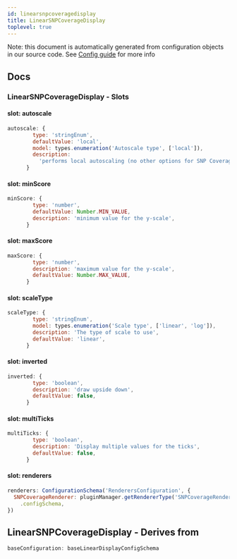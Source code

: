 ```yaml
---
id: linearsnpcoveragedisplay
title: LinearSNPCoverageDisplay
toplevel: true
---
```


Note: this document is automatically generated from configuration objects in our
source code. See [Config guide](/docs/config_guide) for more info

## Docs

### LinearSNPCoverageDisplay - Slots

#### slot: autoscale

```js
autoscale: {
        type: 'stringEnum',
        defaultValue: 'local',
        model: types.enumeration('Autoscale type', ['local']),
        description:
          'performs local autoscaling (no other options for SNP Coverage available)',
      }
```

#### slot: minScore

```js
minScore: {
        type: 'number',
        defaultValue: Number.MIN_VALUE,
        description: 'minimum value for the y-scale',
      }
```

#### slot: maxScore

```js
maxScore: {
        type: 'number',
        description: 'maximum value for the y-scale',
        defaultValue: Number.MAX_VALUE,
      }
```

#### slot: scaleType

```js
scaleType: {
        type: 'stringEnum',
        model: types.enumeration('Scale type', ['linear', 'log']),
        description: 'The type of scale to use',
        defaultValue: 'linear',
      }
```

#### slot: inverted

```js
inverted: {
        type: 'boolean',
        description: 'draw upside down',
        defaultValue: false,
      }
```

#### slot: multiTicks

```js
multiTicks: {
        type: 'boolean',
        description: 'Display multiple values for the ticks',
        defaultValue: false,
      }
```

#### slot: renderers

```js
renderers: ConfigurationSchema('RenderersConfiguration', {
  SNPCoverageRenderer: pluginManager.getRendererType('SNPCoverageRenderer')
    .configSchema,
})
```

## LinearSNPCoverageDisplay - Derives from

```js
baseConfiguration: baseLinearDisplayConfigSchema
```
